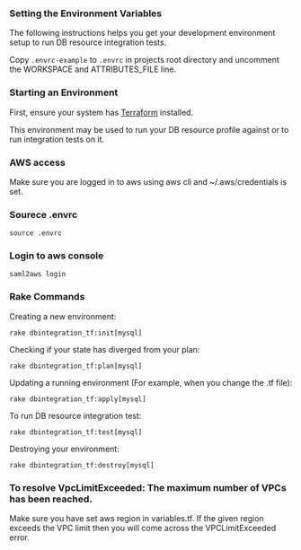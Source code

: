 ### Setting the Environment Variables

The following instructions helps you get your development environment setup to run DB resource integration tests.

Copy `.envrc-example` to `.envrc` in projects root directory and uncomment the WORKSPACE and ATTRIBUTES_FILE line.

### Starting an Environment

First, ensure your system has [Terraform](https://www.terraform.io/intro/getting-started/install.html) installed.

This environment may be used to run your DB resource profile against or to run integration tests on it.

### AWS access

Make sure you are logged in to aws using aws cli and ~/.aws/credentials is set.

### Sourece .envrc

`source .envrc`

### Login to aws console

`saml2aws login`

### Rake Commands

Creating a new environment:

```shell
rake dbintegration_tf:init[mysql]
```

Checking if your state has diverged from your plan:

```shell
rake dbintegration_tf:plan[mysql]
```

Updating a running environment (For example, when you change the .tf file):

```shell
rake dbintegration_tf:apply[mysql]
```

To run DB resource integration test:

```shell
rake dbintegration_tf:test[mysql]
```

Destroying your environment:

```shell
rake dbintegration_tf:destroy[mysql]
```

### To resolve VpcLimitExceeded: The maximum number of VPCs has been reached.

Make sure you have set aws region in variables.tf. If the given region exceeds the VPC limit then you will come across the VPCLimitExceeded error.